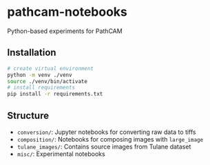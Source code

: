 # pathcam-notebooks
Python-based experiments for PathCAM


## Installation

```bash
# create virtual environment
python -m venv ./venv
source ./venv/bin/activate
# install requirements
pip install -r requirements.txt
```

## Structure

- `conversion/`: Jupyter notebooks for converting raw data to tiffs
- `composition/`: Notebooks for composing images with `large_image`
- `tulane_images/`: Contains source images from Tulane dataset
- `misc/`: Experimental notebooks
